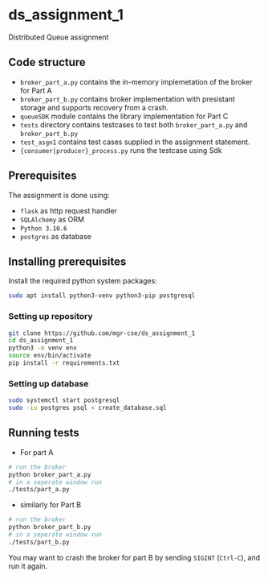 # ds_assignment_1

Distributed Queue assignment

## Code structure
* `broker_part_a.py` contains the in-memory implemetation of the broker for Part A
* `broker_part_b.py` contains broker implementation with presistant storage and supports recovery from a crash.
* `queueSDK` module contains the library implementation for Part C
* `tests` directory contains testcases to test both `broker_part_a.py` and `broker_part_b.py`
* `test_asgn1` contains test cases supplied in the assignment statement.
* `{consumer|producer}_process.py` runs the testcase using Sdk

## Prerequisites
The assignment is done using:
* `flask` as http request handler
* `SQLAlchemy` as ORM
* `Python 3.10.6`
* `postgres` as database

## Installing prerequisites

Install the required python system packages: 
```bash
sudo apt install python3-venv python3-pip postgresql
```
### Setting up repository
```bash
git clone https://github.com/mgr-cse/ds_assignment_1
cd ds_assignment_1
python3 -m venv env
source env/bin/activate
pip install -r requirements.txt
```
### Setting up database
```bash
sudo systemctl start postgresql
sudo -iu postgres psql < create_database.sql
```
## Running tests
* For part A
```bash
# run the broker
python broker_part_a.py
# in a seperate window run
./tests/part_a.py
```
* similarly for Part B
```bash
# run the broker
python broker_part_b.py
# in a seperate window run
./tests/part_b.py
```
You may want to crash the broker for part B by sending `SIGINT` (`Ctrl-C`), and run it again.


    